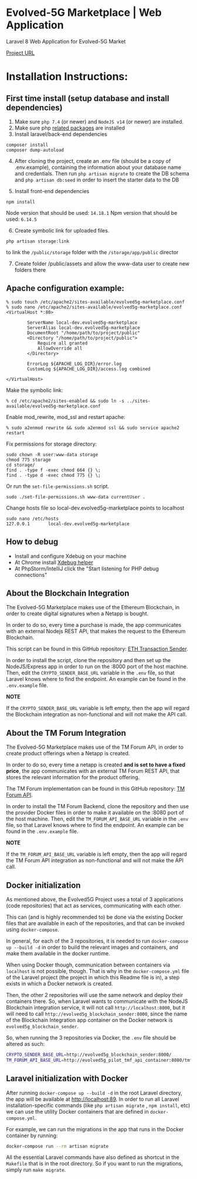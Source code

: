 # Εvolved-5G Marketplace | Web Application

Laravel 8 Web Application for Evolved-5G Market


[Project URL](https://evolved5g-marketplace.maggioli.gr)


# Installation Instructions:

## First time install (setup database and install dependencies)

1. Make sure `php 7.4` (or newer) and `NodeJS v14` (or newer) are installed.
2. Make sure php [related packages](https://stackoverflow.com/questions/40815984/how-to-install-all-required-php-extensions-for-laravel) are installed
4. Install laravel/back-end dependencies
```
composer install
composer dump-autoload
```
4. After cloning the project, create an .env file (should be a copy of .env.example),
   containing the information about your database name and credentials.
   Then run ```php artisan migrate``` to create the DB schema and
   ```php artisan db:seed``` in order to insert the starter data to the DB

5. Install front-end dependencies
```
npm install
```

Node version that should be used: `14.18.1`
Npm version  that should be used:  `6.14.5`


6. Create symbolic link for uploaded files.

```
php artisan storage:link
```
to link the `/public/storage` folder with the `/storage/app/public` director


7. Create folder /public/assets  and allow the www-data user to create new folders there

## Apache configuration example:


```
% sudo touch /etc/apache2/sites-available/evolved5g-marketplace.conf
% sudo nano /etc/apache2/sites-available/evolved5g-marketplace.conf
<VirtualHost *:80>
       
        ServerName local-dev.evolved5g-marketplace
        ServerAlias local-dev.evolved5g-marketplace
        DocumentRoot "/home/path/to/project/public"
        <Directory "/home/path/to/project/public">
            Require all granted
            AllowOverride all
        </Directory>
       
        ErrorLog ${APACHE_LOG_DIR}/error.log
        CustomLog ${APACHE_LOG_DIR}/access.log combined

</VirtualHost>
```
Make the symbolic link:
```
% cd /etc/apache2/sites-enabled && sudo ln -s ../sites-available/evolved5g-marketplace.conf
```
Enable mod_rewrite, mod_ssl and restart apache:
```
% sudo a2enmod rewrite && sudo a2enmod ssl && sudo service apache2 restart
```
Fix permissions for storage directory:
```
sudo chown -R user:www-data storage
chmod 775 storage
cd storage/
find . -type f -exec chmod 664 {} \;
find . -type d -exec chmod 775 {} \;
```

Or run the `set-file-permissions.sh` script.
```$xslt
sudo ./set-file-permissions.sh www-data currentUser .
```
Change hosts file so local-dev.evolved5g-marketplace points to localhost
```$xslt
sudo nano /etc/hosts
127.0.0.1       local-dev.evolved5g-marketplace

```

## How to debug
- Install and configure Xdebug on your machine
- At Chrome install [Xdebug helper](https://chrome.google.com/webstore/detail/xdebug-helper/eadndfjplgieldjbigjakmdgkmoaaaoc?utm_source=chrome-app-launcher-info-dialog)
- At PhpStorm/IntelliJ click the "Start listening for PHP debug connections"

## About the Blockchain Integration

The Evolved-5G Marketplace makes use of the Ethereum Blockchain, in order to create digital signatures when a Netapp is bought.

In order to do so, every time a purchase is made, the app communicates with an external Nodejs REST API, that makes the request to the Ethereum Blockchain.

This script can be found in this GitHub repository: [ETH Transaction Sender](https://github.com/EVOLVED-5G/marketplace-blockchain-integration).

In order to install the script, clone the repository and then set up the NodeJS/Express app in order to run on the :8000 port of the host machine.
Then, edit the `CRYPTO_SENDER_BASE_URL` variable in the `.env` file, so that Laravel knows where to find the endpoint. An example can be found in the `.env.example` file.

**NOTE**

If the `CRYPTO_SENDER_BASE_URL` variable is left empty, then the app will regard the Blockchain integration as non-functional and will not make the API call.


## About the TM Forum Integration

The Evolved-5G Marketplace makes use of the TM Forum API, in order to create product offerings when a Netapp is created.

In order to do so, every time a netapp is created **and is set to have a fixed price**, the app communicates with an external TM Forum REST API, that stores the relevant information for the product offering.

The TM Forum implementation can be found in this GitHub repository: [TM Forum API](https://github.com/EVOLVED-5G/marketplace-tmf620-api).

In order to install the TM Forum Backend, clone the repository and then use the provider Docker files in order to make it available on the :8080 port of the host machine.
Then, edit the `TM_FORUM_API_BASE_URL` variable in the `.env` file, so that Laravel knows where to find the endpoint. An example can be found in the `.env.example` file.

**NOTE**

If the `TM_FORUM_API_BASE_URL` variable is left empty, then the app will regard the TM Forum API integration as non-functional and will not make the API call.

## Docker initialization

As mentioned above, the Evolved5G Project uses a total of 3 applications (code repositories) that act as services, communicating with each other.

This can (and is highly recommended to) be done via the existing Docker files that are available in each of the repositories, and that can be invoked using `docker-compose`.

In general, for each of the 3 repositories, it is needed to run `docker-compose up --build -d` in order to build the relevant images and containers, and make them available
in the docker runtime.

When using Docker though, communication between containers via `localhost` is not possible, though.
That is why in the `docker-compose.yml` file of the Laravel project (the project in which this Readme file is in), a step exists in which a Docker network is created.

Then, the other 2 repositories will use the same network and deploy their containers there.
So, when Laravel wants to communicate with the NodeJS Blockchain integration service, it will not call `http://localhost:8000`, but it will need to call
`http://evolved5g_blockchain_sender:8000`, since the name of the Blockchain Integration app container on the Docker network is `evolved5g_blockchain_sender`.

So, when running the 3 repositories via Docker, the `.env` file should be altered as such:

```bash
CRYPTO_SENDER_BASE_URL=http://evolved5g_blockchain_sender:8000/
TM_FORUM_API_BASE_URL=http://evolved5g_pilot_tmf_api_container:8080/tmf-api/
```
## Laravel initialization with Docker

After running `docker-compose up --build -d` in the root Laravel directory, the app will be available at [http://localhost:89](http://localhost:89).
In order to run all Laravel installation-specific commands (like `php artisan migrate` , `npm install`, etc) we can use the utility Docker containers that are defined in `docker-compose.yml`.

For example, we can run the migrations in the app that runs in the Docker container by running:

```bash
docker-compose run --rm artisan migrate
```

All the essential Laravel commands have also defined as shortcut in the `Makefile` that is in the root directory.
So if you want to run the migrations, simply run `make migrate`.
